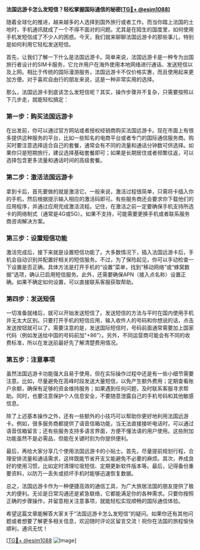 **法国远游卡怎么发短信？轻松掌握国际通信的秘密[[TG💪+ @esim1088](https://t.me/s/esim1088)]**

随着全球化的推进，越来越多的人选择到国外旅行或者工作。而当你踏上法国的土地时，手机通讯就成了一个不得不面对的问题。尤其是在陌生的国度里，如何使用手机发短信成了不少人的困惑。今天，我们就来聊聊法国远游卡的那些事儿，特别是如何利用它轻松发送短信。

首先，让我们了解一下什么是法国远游卡。简单来说，法国远游卡是一种专为出国旅行者设计的SIM卡服务，它允许用户在海外使用本地网络进行通话、发送短信以及上网。相比于传统的国际漫游服务，法国远游卡不仅价格实惠，而且使用起来更加方便。对于喜欢自由行的朋友来说，这是一种非常实用的选择。

那么，法国远游卡到底该怎么发短信呢？其实，操作步骤并不复杂，只需要按照以下几步走，就能轻松搞定：

### 第一步：购买法国远游卡

在出发前，你可以通过官方网站或者授权经销商购买法国远游卡。现在市面上有很多提供这种服务的平台，比如一些知名的电商平台或者专门的国际通信服务商。购买时要注意选择适合自己的套餐，通常会有不同的流量和通话分钟数可供选择。如果你只是短期旅行，建议选择基础套餐即可；如果是长期居住或者频繁往返，可以选择包含更多流量和通话时间的高级套餐。

### 第二步：激活法国远游卡

拿到卡后，首先要做的就是激活它。一般来说，激活过程很简单，只需将卡插入你的手机，然后根据提示输入相应的激活码即可。有些服务商还会要求你下载他们的应用程序，并通过应用完成激活流程。记住，在激活之前一定要确保手机支持所选卡的网络制式（通常是4G或5G）。如果不支持，可能需要更换手机或者联系服务商咨询解决方案。

### 第三步：设置短信功能

激活完成后，接下来就是设置短信功能了。大多数情况下，插入法国远游卡后，手机会自动识别并配置好相关的短信服务。不过，为了保险起见，你可以手动检查一下设置是否正确。具体方法是打开手机的“设置”菜单，找到“移动网络”或“蜂窝数据”选项，确认已启用短信服务。此外，还需要确保APN（接入点名称）设置正确。如果不确定如何设置，可以直接联系客服获取帮助。

### 第四步：发送短信

一切准备就绪后，就可以开始发送短信了。发送短信的方法与平时在国内使用手机并无太大区别。只要打开手机的短信应用，输入收件人的号码和你想说的话，点击发送按钮就可以了。需要注意的是，发送国际短信时，号码前面通常需要加上国家代码（例如发送给中国的号码前加“+86”）。另外，不同运营商可能会有不同的收费标准，所以在发送前最好先了解清楚费用情况。

### 第五步：注意事项

虽然法国远游卡功能强大且易于使用，但在实际操作过程中还是有一些小细节需要注意。比如，尽量避免在高峰时段发送大量短信，以免产生额外费用；定期查看账户余额，确保有足够的资金维持服务；如果遇到任何问题，及时联系客服寻求帮助。同时，也要注意保护个人信息安全，不要随意泄露自己的手机号码和其他敏感信息。

除了上述基本操作之外，还有一些额外的小技巧可以帮助你更好地利用法国远游卡。例如，很多服务商都提供了语音信箱功能，当无法直接接听电话时，可以通过语音信箱留言；还有些服务支持多语言界面，方便不懂法语的用户使用。这些附加功能虽然不是必需品，但能在关键时刻为你提供便利。

最后，再给大家分享几个使用法国远游卡的小贴士。首先，尽量提前规划行程，合理安排流量和通话需求，这样既能节省开支又能避免不必要的麻烦。其次，养成良好的使用习惯，比如定时清理垃圾短信、定期更新软件版本等。最后，记得备份重要资料，以防万一丢失或损坏手机时能够迅速恢复数据。

总之，法国远游卡作为一种便捷高效的通信工具，为广大旅居法国的朋友提供了极大的便利。无论是日常沟通还是紧急联络，它都能满足你的各种需求。只要你按照正确的步骤操作，并留意相关注意事项，就能轻松实现顺畅的国际通信体验。

希望这篇文章能解答大家关于“法国远游卡怎么发短信”的疑问。如果你还有其他问题或者想要了解更多相关信息，欢迎随时评论区留言交流！祝你在法国的旅程愉快顺利，通讯无忧！

[[TG💪+ @esim1088](https://t.me/s/esim1088) ![Image](https://i.postimg.cc/4NQfJmqS/Snipaste-2025-05-13-00-14-12.png)]